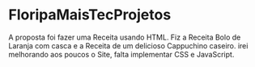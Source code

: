 # FloripaMaisTecProjetos
A proposta foi fazer uma Receita usando HTML.
Fiz a Receita Bolo de Laranja com casca e a
Receita de um delicioso Cappuchino caseiro.
irei melhorando aos poucos o Site,
falta implementar CSS e JavaScript.
